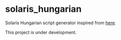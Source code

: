 # solaris_hungarian

Solaris Hungarian script generator inspired from [here](https://drive.google.com/drive/folders/1d3LuqKYw1rDRT7VDw0dqpoB56srDJqpJ?usp=sharing).

This project is under development.
